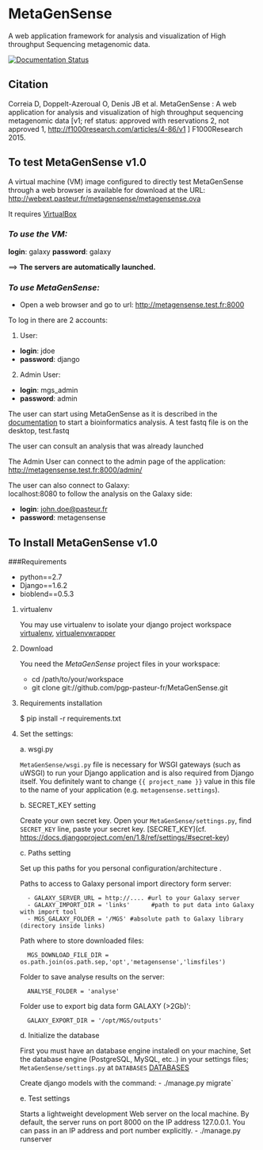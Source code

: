 MetaGenSense
============

A web application framework for analysis and visualization of High throughput Sequencing metagenomic data.

[![Documentation Status](https://readthedocs.org/projects/metagensense/badge/?version=latest)](http://metagensense.readthedocs.io/en/latest/?badge=latest)


Citation
--------

   Correia D, Doppelt-Azeroual O, Denis JB et al. MetaGenSense : A web application for analysis and visualization of high     throughput sequencing metagenomic data [v1; ref status: approved with reservations 2, not approved 1,     http://f1000research.com/articles/4-86/v1 ] F1000Research 2015.


To test MetaGenSense v1.0
-------------------------

A virtual machine (VM) image configured to directly test MetaGenSense through a web browser is available for download at the URL:
http://webext.pasteur.fr/metagensense/metagensense.ova

It requires [VirtualBox](https://www.virtualbox.org/wiki)


### _To use the VM:_

**login**: galaxy **password**: galaxy

 ==> **The servers are automatically launched.**


### _To use MetaGenSense:_

- Open a web browser and go to url: http://metagensense.test.fr:8000

To log in there are 2 accounts:

1. User:
 - **login**: jdoe
 - **password**: django

2. Admin User:
 - **login**: mgs_admin
 - **password**: admin

The user can start using MetaGenSense as it is described in the [documentation](http://metagensense.readthedocs.io/) to start a bioinformatics analysis. A test fastq file is on the desktop, test.fastq

The user can consult an analysis that was already launched

The Admin User can connect to the admin page of the application: http://metagensense.test.fr:8000/admin/

The user can also connect to Galaxy:  
localhost:8080 to follow the analysis on the Galaxy side:

 - **login**: john.doe@pasteur.fr 
 - **password**: metagensense



To Install MetaGenSense v1.0
----------------------------

###Requirements

- python==2.7
- Django==1.6.2
- bioblend==0.5.3


1. virtualenv

    You may use virtualenv to isolate your django project workspace [virtualenv](http://www.virtualenv.org/),
   [virtualenvwrapper](http://www.doughellmann.com/projects/virtualenvwrapper/)

2. Download

    You need the *MetaGenSense* project files in your workspace:

      - cd /path/to/your/workspace
      - git clone git://github.com/pgp-pasteur-fr/MetaGenSense.git

3. Requirements installation

   $ pip install -r requirements.txt

4. Set the settings: 

   a. wsgi.py
   
     `MetaGenSense/wsgi.py` file is necessary for WSGI gateways (such as uWSGI) to run your Django application and is also
     required from Django itself. You definitely want to change `{{ project_name }}` value in this file to the name of your
     application (e.g. `metagensense.settings`).

   b. SECRET_KEY setting
   
     Create your own secret key. Open your `MetaGenSense/settings.py`, find `SECRET_KEY` line, paste your secret key.
     [SECRET_KEY](cf. https://docs.djangoproject.com/en/1.8/ref/settings/#secret-key)

   c. Paths setting
   
     Set up this paths for you personal configuration/architecture .

     Paths to access to Galaxy personal import directory form server:

         - GALAXY_SERVER_URL = http://.... #url to your Galaxy server
         - GALAXY_IMPORT_DIR = 'links'      #path to put data into Galaxy with import tool
         - MGS_GALAXY_FOLDER = '/MGS' #absolute path to Galaxy library (directory inside links)
    

     Path where to store downloaded files:

         MGS_DOWNLOAD_FILE_DIR = os.path.join(os.path.sep,'opt','metagensense','limsfiles')

     Folder to save analyse results on the server:

         ANALYSE_FOLDER = 'analyse'

     Folder use to export big data form GALAXY (>2Gb)':

         GALAXY_EXPORT_DIR = '/opt/MGS/outputs'


   d. Initialize the database
   
     First you must have an database engine instaledl on your machine, 
     Set the database engine (PostgreSQL, MySQL, etc..) in your settings files; `MetaGenSense/settings.py` at `DATABASES` 
     [DATABASES](https://docs.djangoproject.com/en/1.8/ref/settings/#databases)
     
     Create django models with the command: 
         - ./manage.py migrate`

   e. Test settings

     Starts a lightweight development Web server on the local machine. 
     By default, the server runs on port 8000 on the IP address 127.0.0.1. 
     You can pass in an IP address and port number explicitly.
         - ./manage.py runserver



